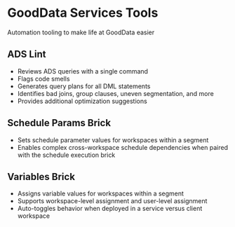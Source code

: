 # GoodData Services Tools
Automation tooling to make life at GoodData easier

## ADS Lint
* Reviews ADS queries with a single command
* Flags code smells
* Generates query plans for all DML statements
* Identifies bad joins, group clauses, uneven segmentation, and more
* Provides additional optimization suggestions

## Schedule Params Brick
* Sets schedule parameter values for workspaces within a segment
* Enables complex cross-workspace schedule dependencies when paired with the schedule execution brick

## Variables Brick
* Assigns variable values for workspaces within a segment
* Supports workspace-level assignment and user-level assignment
* Auto-toggles behavior when deployed in a service versus client workspace